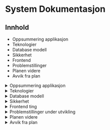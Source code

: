 # System Dokumentasjon

## Innhold
- Oppsummering applikasjon
- Teknologier
- Database modell
- Sikkerhet
- Frontend
- Problemstillinger
- Planen videre
- Avvik fra plan

<details>
  <summary>
    Oppsummering applikasjon
  </summary>
  <p>Oppgaven denne applikasjonen skal utføre er å være et blogg verktøy. Målet var å kunne lage, endre, og slette blogg innlegg. Det skulle også være en måte å gi likes på, sammen med mulighet til å filtrere på kategorier. </p>
</details>
<details>
  <summary>
    Teknologier
  </summary>
  <ul>
    <li>Omega 365 CTP</li>
    <li>Microsoft SQL Server</li>
    <li>Vue.js 3 med TypeScript</li>
    <li>Bootstrap 5.3</li>
  </ul>
</details>
<details>
  <summary>
    Database modell
  </summary>
  <img src="/images/logs/datamodel_v2.png" alt="Datamodell" />
  <p>Det er egentlig en ganske enkel og konsis datamodell. Den består av 5 custom tabeller og 1 Omega 365 system tabell;</p>
  <ul>
    
  <details>
    <summary>
      Tabeller
    </summary>
    <ul>
      <li>Posts - hvor innholdet til poster er lagret sammen med metadata som hvem som laget posten, dato, og tittel.</li>
      <li>Topics - dette er tabellen som har alle kategoriene i seg, Posts har FK til denne.</li>
      <li>PostsTopics - dette er tabellen som linker sammen Posts og Topics, med FK til begge de tabellene.</li>
      <li>PostsReactionsIcons - dette er tabellen som har alle reaksjonsikonene som kan brukes på innlegg. Her ligger også metadata som om det er en default</li>
      <li>PostsReactions - dette er tabellen der alle reaksjoner legges inn, med FK til Posts og Icons</li>
      <li>Persons - dette er en system tabell som oppbevarer info om alle personer som er registrert i systemet. Alle tabellene har en FK til denne for informasjon om hvem som har laget/oppdatert data.</li>
    </ul>
  </details>
  <details>
    <summary>
      Views
    </summary>
    <ul>
      <li>aviw_Posts - view som henter ut metadata om hvem som har laget innlegget, hvilke reaksjoner som er gjort, og hvilke topics som tilhører.</li>
      <li>aviw_PostsTopics - view som henter metadata om alle valgte topics for innleggene</li>
    </ul>
  </details>
  <details>
    <summary>
      Procedures
    </summary>
    <ul>
      <li>astp_CreatePost - dette er prosedyren som kjøres når ett nytt innlegg blir laget, tar inn parameter: OrgUnit_ID, TextContent, HTMLContent, Title, TopicsJSON</li>
      <li>astp_DeletePost - dette er prosedyren som kjøres når ett innlegg skal slettes, sletter fra alle tabeller med dependencies på Posts, tar in parameter: Post_ID</li>
      <li>astp_UpdatePostTopics - dette er prosedyren som kjøres når en endring blir gjort på topics på eksisterende innlegg, tar inn parameter: Post_ID, TopicsJSON</li>
      <li>astp_AddOrRemoveReaction - dette er prosedyren som kjøres når du trykker på en reaksjon, basert på om raden eksisterer (Icon_ID, Post_ID, CreatedBy_ID) velger den om den skal slette eller legge inn ny rad, tar inn parameter: Icon_ID,  Post_ID</li>
    </ul>
  </details>
  </ul>
</details>
<details>
  <summary>
    Sikkerhet
  </summary>
  <p>Hele løsningen støtter seg på sikkerheten i Omega 365 CTP. Kjernekonsept i sikkerheten er moduler, capabilities, og roller. En modul er som et tilgangskort som sier hva du ha tilgang til i.e. hvilke tabeller og apper du skal ha tilgang til. Roller kan da videre kobles opp til disse, men en rolle er ikke begrenset til bare en modul, den kan ha flere forskjellige, som blir som nøklene på et nøkkelknippe. En bruker kan få tildelt roller basert på hvilke tilganger de skal ha. Capabilities er "spesialtilganger" som blir gitt til noen individe roller for enda strengere sjekker. </p>
  <img src="images/docs/access_model.jpg" alt="tilgangsstyring med roller, moduler, og capabilities" width="50%" />
  <p>I Omega 365 CTP har vi flere måter å autentisere på, mest vanlig er SQL login eller Microsoft login. Med en SQL login som består av ett brukernavn og passord, kjøres ett sikkert API kall til SQL serveren for å autentisere brukeren. Med Microsoft login blir dette sendt til Microsoft og blir sjekket av dem. Om du blir autentisert av Microsoft returnerer de en token slik at Omega 365 vet at du er autentisert.</p>
  <p>Utover dette er to faktor autentisering (2FA) høyst anbefalt. Det er flere forskjellige tilgjengelige valg som: SMS, Email, Time-based One Time Password (TOTP), og Passkey. SMS og Email blir generelt sett på som de minst sikre, men det er bedre enn ingen 2FA. TOTP er basert på engangskoder som kommer opp i apper som Microsoft Authenticator og Google Authenticater når du har registrert en side. Passkeys er et "passwordless" alternativ der innloggingen din er direkte koblet til en enhet du eier som f.eks telefonen din, og dette brukes for å verifisere at du er du.</p>
  <p>Dette gjør det til ett lett oversiktlig system som kan tilpasses til mange forskjellige bruk.</p>
  <p>Sikkerheten i views er egentlig ganske enkel siden den sjekker bare om du lesetilgang på tabellen. For økt sikkerhet har brukere aldri direkte tilgang til tabeller. I stedet brukes views, ofte via en atbv som er automatisk generert for alle nye tabeller. "atbv" står for Application Table View og brukes for å kontrollere hva en bruker kan se.</p>
  <p>Sikkerheten i triggere er litt mer avansert, siden her må det sjekkes på om du har redigering/slette tilganger. På tabellene som relaterer til Posts så sjekker den alltid om <em>du</em> er eier, siden bare eieren av et innlegg kan redigere og/eller slette det. Du skal allerede bli stoppet fra appen, men bør alltid ha en ekstra sjekk i databasen 😊 Dette er sikkerheten de fleste prosedyrene henger seg på. </p>
  <p>All sikkerheten her ble skrevet med bruk av noe som heter SQL Templates, som gjør at du kan skrive en "template" og alle tabeller som oppfyller kravene får da den templaten i den autogenererte seksjonen. Dette sparer en del tid spesielt om du plutselig skal lage et par nye tabeller, eller vil gjøre endringer for mer enn en trigger/view</p>
  <p>For blogg løsningen har jeg satt opp to roller; "Oyvind Blog User" og "Oyvind Blog Admin". Praktisk i appen er det ikke så mye forskjeller, men en admin har også tilgang til å f.eks legge til nye ikoner i PostsReactionsIcons og nye Topics i Topics tabellen. Dette har jeg egentlig gjort for å fremtidssikre løsningen for når eventuelt adminastrive brukere skal implementeres.</p>
</details>
<details>
  <summary>
    Frontend ting
  </summary>
  <p>Noe som skiller denne appen litt fra andre apper er at den bruker noe som heter "vue-router", dette gjør at det skal kjøres som en "single page application (SPA)". Siden hele appen kjører som en SPA, er det nesten null i lastetid, og appen føles veldig sømløs. Det er satt opp noen fallback mekanismer som 404 Not Found side, og redirigering om du prøver å gå til "/", så leder den deg til "/register". Ulempen med "vue-router" er jo at det er vanskligere å feilsøke når du har feil å router nivå, men fordelene utveier ulempene.</p>
  <p>Denne appen består av 3 primær komponenter, som er: Register, View, og Edit. Som navnene beskriver så er det for å se en oversikt over alle innlegg (med filtermuligheter), se hele innlegg på en større skjerm (med anbefalinger for andre innlegg på siden), og redigering av innlegg.</p>
  <p>Veldig sentralt i denne appen er BlogCard komponenten, den sørger for mesteparten av det viselle. Hele Register og View bruker denne på flere steder, og siden dette er en komponent er den lett å gjenbruke og gjøre endringer lett i hele løsningen.</p>
  <p>Siden denne appen er skrevet med bruk av rammeverket Omega 365 CTP, så brukes ett konsept som heter DataSources istedenfor direkte koblinger til en SQL Server. Disse DataSourcene er egentlig bare ett JSON-object som sendes inn til det sikrete APIet slik at den kjører verifisering og sender forespørselen videre til SQL Serveren. Ved bruk at dette konseptet sparer det mye av bryet som er å sette opp direkte koblinger, som da ikke er sikret.
  <p>Appen bruker også noe som heter Dynamic Loading, som gjør at den i starten ikke laster så mange innlegg, men kan raskt laste flere innlegg om bruker ønsker det og trykker på "Load more". Dette konseptet er bedre kjent som Pagination.</p>
  <p>Filteringen fungerer ved å ha to "paths" fra SQL Viewet som da er Topics (ID) og TopicsNames (Name). Topics brukes til å filtrere på med en "LIKE" clause i filterstringen. TopicsNames brukes for å rendere hvilke Topics et innlegg er kategorisert som.</p>
  <p>Reaksjoner fungerer ved at SQL Viewet lager en JSON av alle emojier som er blitt brukt/skal være tilgjengelige. Utifra det JSON-objectet renderer den reaksjonene som en "badge" på hvert innlegg. Det oppdaterer i DOMen dynamisk ved bruk at attributen som heter "key", som gjør at hver gang den endrer seg lastes komponenten på ny. I dette tilfellet står "key" som raden sitt Reactions JSON object, siden det endrer seg når du trykker på en reaksjon.</p>
  <img src="images/docs/app_model.png" alt="illustrasjon av appen og forholdet mellom skjermbildene" width="50%"/>
</details>
<details>
  <summary>
    Problemstillinger under utvikling
  </summary>
  <ol>
    <li>Vue Router - det tok litt lenger tid enn planlagt for å sette opp Vue Router siden dette var noe jeg ikke hadde brukt før. Det ble noen timer med lesing av dokumentasjon, men etter litt for mange timer fikk jeg det på plass.</li>
    <li>
      Dirty håndtering - har hatt litt problemer med håndteringen av om en post i redigeringsmodus er "dirty" eller ikke. Etter litt testing kom jeg frem til at å lage en funksjon som sammenlignet "draft" dataen med dataen i database var den letteste og mest effektive løsningen.
      <img src="images/docs/dirty_handling.png" alt="Unsaved changes alert" />
    </li>
    
  </ol>
</details>
<details>
  <summary>
    Planen videre
  </summary>
  <p>Her er tingene jeg hadde planlagt videre, men som jeg ikke fikk tid til: </p>
  <ul>
    <li>Kommentarfelt</li>
    <li>Arkivering (at poster ikke kommer opp lenger)</li>
    <li>Søkefelt</li>
    <li>Mulighet til å legge til Icons og Topics</li>
    <li>Et admin skjermbilde der en admin kan administrere poster</li>
    <li>Farger på Topics og rendering som Badges</li>
    <li>Taginput for Topics</li>
  </ul>
</details>
<details>
  <summary>
    Avvik fra plan
  </summary>
  <p>Her er avvikene jeg har hatt fra original planen med begrunnelse: </p>
  <ul>
    <li>Vue Router - istedenfor å lage forskjellige skjermbilder og laste de via IFrames valgte jeg å bruke Router siden det ville la meg lage en SPA (Single Page Application) som sparer på lastetid.</li>
    <li>astp_CreateOrUpdatePost - denne fikk i helt den planlagte bruken, for den skulle originalt brukes på save også, men jeg endte opp med å bare bruke den innebygde funksjonaliteten på DataSource, og heller bare bruke denne for å lage nye poster.</li>
    <li>aviw_PostsReactions - denne ble sløyfet for jeg valgte heller å ha en sub select i aviw_Posts formattert som JSON, siden det var lettere for dynamisk rendering av reaksjoner.</li>
    <li>TextContent - i original planen var det ikke planer om å ha ett felt som TextContent, men jeg fant ut at for å ha en "preview" i registeret var det mye lettere å bare lagre ett felt istedenfor å kjøre tung SQL logikk for å fjerne tags fra HTMLContent.</li>
    <li>SQL Templates - i planen var det ikke ment å bruke SQL Templates, men jeg fant ut at for fremtidssikring og eventuelle andre endringer som krever nye tabeller vil det spare en god del tid å bare skrive templates som autogenerer standard sikkerhets sjekker.</li>
    <li>Topics farger - I planen etter endringen om Topics kom, var planen å implementere farger for Topics for å kunne fargekode dem, men grunnet tidspress var det ikke tid til å implementere dette.</li>
  </ul>
</details>
